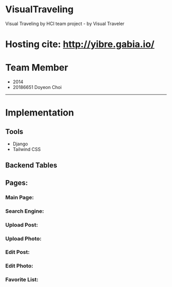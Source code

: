 # VisualTraveling
Visual Traveling by HCI team project - by Visual Traveler


# Hosting cite: http://yibre.gabia.io/

# Team Member
* 2014
* 20186651 Doyeon Choi

---
# Implementation
## Tools
* Django
* Tailwind CSS

## Backend Tables

## Pages:
### Main Page:

### Search Engine:

### Upload Post:

### Upload Photo:

### Edit Post:

### Edit Photo:

### Favorite List:
